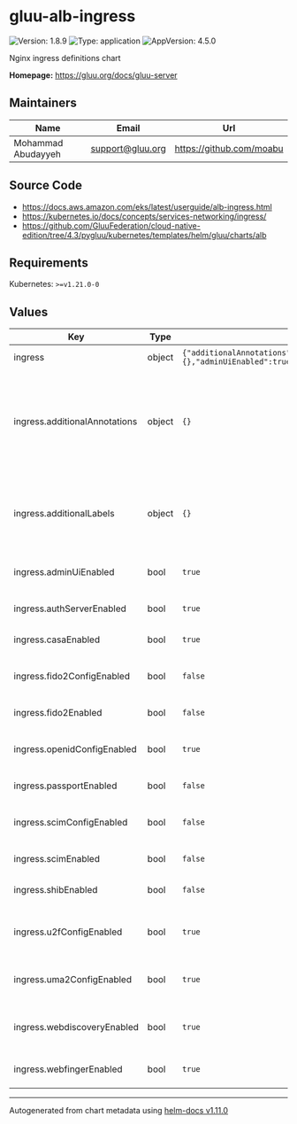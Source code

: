 # gluu-alb-ingress

![Version: 1.8.9](https://img.shields.io/badge/Version-1.8.9-informational?style=flat-square) ![Type: application](https://img.shields.io/badge/Type-application-informational?style=flat-square) ![AppVersion: 4.5.0](https://img.shields.io/badge/AppVersion-4.5.0-informational?style=flat-square)

Nginx ingress definitions chart

**Homepage:** <https://gluu.org/docs/gluu-server>

## Maintainers

| Name | Email | Url |
| ---- | ------ | --- |
| Mohammad Abudayyeh | <support@gluu.org> | <https://github.com/moabu> |

## Source Code

* <https://docs.aws.amazon.com/eks/latest/userguide/alb-ingress.html>
* <https://kubernetes.io/docs/concepts/services-networking/ingress/>
* <https://github.com/GluuFederation/cloud-native-edition/tree/4.3/pygluu/kubernetes/templates/helm/gluu/charts/alb>

## Requirements

Kubernetes: `>=v1.21.0-0`

## Values

| Key | Type | Default | Description |
|-----|------|---------|-------------|
| ingress | object | `{"additionalAnnotations":{},"additionalLabels":{},"adminUiEnabled":true,"authServerEnabled":true,"casaEnabled":true,"enabled":true,"fido2ConfigEnabled":false,"fido2Enabled":false,"openidConfigEnabled":true,"passportEnabled":false,"scimConfigEnabled":false,"scimEnabled":false,"shibEnabled":false,"u2fConfigEnabled":true,"uma2ConfigEnabled":true,"webdiscoveryEnabled":true,"webfingerEnabled":true}` | ALB ingress definitions chart |
| ingress.additionalAnnotations | object | `{}` | Additional annotations that will be added across all ingress definitions in the format of {cert-manager.io/issuer: "letsencrypt-prod"} |
| ingress.additionalLabels | object | `{}` | Additional labels that will be added across all ingress definitions in the format of {mylabel: "myapp"} |
| ingress.adminUiEnabled | bool | `true` | Enable Admin UI endpoints /identity |
| ingress.authServerEnabled | bool | `true` | Enable Auth server endpoints /oxauth |
| ingress.casaEnabled | bool | `true` | Enable casa endpoints /casa |
| ingress.fido2ConfigEnabled | bool | `false` | Enable endpoint /.well-known/fido2-configuration |
| ingress.fido2Enabled | bool | `false` | Enable  all fido2 endpoints /fido2 |
| ingress.openidConfigEnabled | bool | `true` | Enable endpoint /.well-known/openid-configuration |
| ingress.passportEnabled | bool | `false` | Enable passport /passport |
| ingress.scimConfigEnabled | bool | `false` | Enable endpoint /.well-known/scim-configuration |
| ingress.scimEnabled | bool | `false` | Enable SCIM endpoints /scim |
| ingress.shibEnabled | bool | `false` | Enable  oxshibboleth endpoints /idp |
| ingress.u2fConfigEnabled | bool | `true` | Enable endpoint /.well-known/fido-configuration |
| ingress.uma2ConfigEnabled | bool | `true` | Enable endpoint /.well-known/uma2-configuration |
| ingress.webdiscoveryEnabled | bool | `true` | Enable endpoint /.well-known/simple-web-discovery |
| ingress.webfingerEnabled | bool | `true` | Enable endpoint /.well-known/webfinger |

----------------------------------------------
Autogenerated from chart metadata using [helm-docs v1.11.0](https://github.com/norwoodj/helm-docs/releases/v1.11.0)
